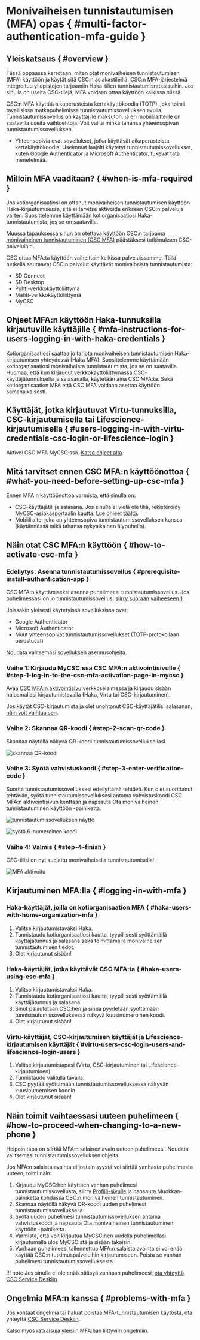 # Monivaiheisen tunnistautumisen (MFA) opas { #multi-factor-authentication-mfa-guide }

## Yleiskatsaus { #overview }

Tässä oppaassa kerrotaan, miten otat monivaiheisen tunnistautumisen (MFA) käyttöön ja käytät sitä CSC:n asiakastileillä. CSC:n MFA-järjestelmä integroituu yliopistojen tarjoamiin Haka-tilien tunnistautumisratkaisuihin. Jos sinulla on useita CSC-tilejä, MFA voidaan ottaa käyttöön kaikissa niissä.

CSC:n MFA käyttää aikaperusteista kertakäyttökoodia (TOTP), joka toimii tavallisissa matkapuhelimissa tunnistautumissovelluksen avulla. Tunnistautumissovellus on käyttäjille maksuton, ja eri mobiililaitteille on saatavilla useita vaihtoehtoja. Voit valita minkä tahansa yhteensopivan tunnistautumissovelluksen.

* Yhteensopivia ovat sovellukset, jotka käyttävät aikaperusteista kertakäyttökoodia. Useimmat laajalti käytetyt tunnistautumissovellukset, kuten Google Authenticator ja Microsoft Authenticator, tukevat tätä menetelmää.

## Milloin MFA vaaditaan? { #when-is-mfa-required }

Jos kotiorganisaatiosi on ottanut monivaiheisen tunnistautumisen käyttöön Haka-kirjautumisessa, sitä ei tarvitse aktivoida erikseen CSC:n palveluja varten. Suosittelemme käyttämään kotiorganisaatiosi Haka-tunnistautumista, jos se on saatavilla.

Muussa tapauksessa sinun on [otettava käyttöön CSC:n tarjoama monivaiheinen tunnistautuminen (CSC MFA)](#how-to-activate-csc-mfa) päästäksesi tutkimuksen CSC-palveluihin.

CSC ottaa MFA:ta käyttöön vaiheittain kaikissa palveluissamme. Tällä hetkellä seuraavat CSC:n palvelut käyttävät monivaiheista tunnistautumista:

* SD Connect  
* SD Desktop  
* Puhti-verkkokäyttöliittymä
* Mahti-verkkokäyttöliittymä
* MyCSC
  
## Ohjeet MFA:n käyttöön Haka-tunnuksilla kirjautuville käyttäjille { #mfa-instructions-for-users-logging-in-with-haka-credentials }

Kotiorganisaatiosi saattaa jo tarjota monivaiheisen tunnistautumisen Haka-kirjautumisen yhteydessä (Haka MFA). Suosittelemme käyttämään kotiorganisaatiosi monivaiheista tunnistautumista, jos se on saatavilla. Huomaa, että kun kirjaudut verkkokäyttöliittymässä CSC-käyttäjätunnuksella ja salasanalla, käytetään aina CSC MFA:ta. Sekä kotiorganisaation MFA että CSC MFA voidaan asettaa käyttöön samanaikaisesti.

## Käyttäjät, jotka kirjautuvat Virtu-tunnuksilla, CSC-kirjautumisella tai Lifescience-kirjautumisella { #users-logging-in-with-virtu-credentials-csc-login-or-lifescience-login }

Aktivoi CSC MFA MyCSC:ssä. [Katso ohjeet alta](#how-to-activate-csc-mfa).

## Mitä tarvitset ennen CSC MFA:n käyttöönottoa { #what-you-need-before-setting-up-csc-mfa }

Ennen MFA:n käyttöönottoa varmista, että sinulla on:

* CSC-käyttäjätili ja salasana. Jos sinulla ei vielä ole tiliä, rekisteröidy MyCSC-asiakasportaalin kautta. [Lue ohjeet täältä](how-to-create-new-user-account.md).
* Mobiililaite, joka on yhteensopiva tunnistautumissovelluksen kanssa (käytännössä mikä tahansa nykyaikainen älypuhelin).

## Näin otat CSC MFA:n käyttöön { #how-to-activate-csc-mfa }

### Edellytys: Asenna tunnistautumissovellus { #prerequisite-install-authentication-app }

CSC MFA:n käyttämiseksi asenna puhelimeesi tunnistautumissovellus. Jos puhelimessasi on jo tunnistautumissovellus, [siirry suoraan vaiheeseen 1](#step-1-log-in-to-the-csc-mfa-activation-page-in-mycsc).

Joissakin yleisesti käytetyissä sovelluksissa ovat:

* Google Authenticator  
* Microsoft Authenticator  
* Muut yhteensopivat tunnistautumissovellukset (TOTP-protokollaan perustuvat)

Noudata valitsemasi sovelluksen asennusohjeita.

### Vaihe 1: Kirjaudu MyCSC:ssä CSC MFA:n aktivointisivulle { #step-1-log-in-to-the-csc-mfa-activation-page-in-mycsc }

Avaa [CSC MFA:n aktivointisivu](https://my.csc.fi/mfa-activation-login) verkkoselaimessa ja kirjaudu sisään haluamallasi kirjautumistavalla (Haka, Virtu tai CSC-kirjautuminen).

Jos käytät CSC-kirjautumista ja olet unohtanut CSC-käyttäjätilisi salasanan, [näin voit vaihtaa sen](../accounts/how-to-change-password.md).

### Vaihe 2: Skannaa QR-koodi { #step-2-scan-qr-code }

Skannaa näytöllä näkyvä QR-koodi tunnistautumissovelluksellasi.

![skannaa QR-koodi](images/small/mfa-scan-qr-code.png 'Skannaa QR-koodi')

### Vaihe 3: Syötä vahvistuskoodi { #step-3-enter-verification-code }

Suorita tunnistautumissovelluksesi edellyttämä tehtävä. Kun olet suorittanut tehtävän, syötä tunnistautumissovelluksesi antama vahvistuskoodi CSC MFA:n aktivointisivun kenttään ja napsauta Ota monivaiheinen tunnistautuminen käyttöön -painiketta.

![tunnistautumissovelluksen näyttö](images/small/haka-one-time-code.jpeg 'Puhelimessasi näkyvä 6-numeroinen koodi')

![syötä 6-numeroinen koodi](images/small/mfa-enter-verification-code.png 'Syötä 6-numeroinen koodi')

### Vaihe 4: Valmis { #step-4-finish }

CSC-tilisi on nyt suojattu monivaiheisella tunnistautumisella!

![MFA aktivoitu](images/small/mfa-enabled.png 'Tilisi on nyt suojattu monivaiheisella tunnistautumisella')

## Kirjautuminen MFA:lla { #logging-in-with-mfa }

### Haka-käyttäjät, joilla on kotiorganisaation MFA { #haka-users-with-home-organization-mfa }

1. Valitse kirjautumistavaksi Haka.
2. Tunnistaudu kotiorganisaatiosi kautta, tyypillisesti syöttämällä käyttäjätunnus ja salasana sekä toimittamalla monivaiheisen tunnistautumisen tiedot.
3. Olet kirjautunut sisään!

### Haka-käyttäjät, jotka käyttävät CSC MFA:ta { #haka-users-using-csc-mfa }

1. Valitse kirjautumistavaksi Haka.
2. Tunnistaudu kotiorganisaatiosi kautta, tyypillisesti syöttämällä käyttäjätunnus ja salasana.
3. Sinut palautetaan CSC:hen ja sinua pyydetään syöttämään tunnistautumissovelluksessa näkyvä kuusinumeroinen koodi.
4. Olet kirjautunut sisään!

### Virtu-käyttäjät, CSC-kirjautumisen käyttäjät ja Lifescience-kirjautumisen käyttäjät { #virtu-users-csc-login-users-and-lifescience-login-users }

1. Valitse kirjautumistapasi (Virtu, CSC-kirjautuminen tai Lifescience-kirjautuminen).
2. Tunnistaudu valitulla tavalla.
3. CSC pyytää syöttämään tunnistautumissovelluksessa näkyvän kuusinumeroisen koodin.
4. Olet kirjautunut sisään!

## Näin toimit vaihtaessasi uuteen puhelimeen { #how-to-proceed-when-changing-to-a-new-phone }

Helpoin tapa on siirtää MFA:n salainen avain uuteen puhelimeesi. Noudata valitsemasi tunnistautumissovelluksen ohjeita.

Jos MFA:n salaista avainta ei jostain syystä voi siirtää vanhasta puhelimesta uuteen, toimi näin:

1. Kirjaudu MyCSC:hen käyttäen vanhan puhelimesi tunnistautumissovellusta, siirry [Profiili-sivulle](https://my.csc.fi/profile) ja napsauta Muokkaa-painiketta kohdassa CSC:n monivaiheinen tunnistautuminen.
2. Skannaa näytöllä näkyvä QR-koodi uuden puhelimesi tunnistautumissovelluksella.
3. Syötä uuden puhelimesi tunnistautumissovelluksen antama vahvistuskoodi ja napsauta Ota monivaiheinen tunnistautuminen käyttöön -painiketta.
4. Varmista, että voit kirjautua MyCSC:hen uudella puhelimellasi kirjautumalla ulos MyCSC:stä ja sisään takaisin.
5. Vanhaan puhelimeesi tallennettua MFA:n salaista avainta ei voi enää käyttää CSC:n tutkimuspalveluihin kirjautumiseen. Poista se vanhan puhelimesi tunnistautumissovelluksesta.

!!! note
    Jos sinulla ei ole enää pääsyä vanhaan puhelimeesi, [ota yhteyttä CSC Service Deskiin](../support/contact.md).

## Ongelmia MFA:n kanssa { #problems-with-mfa }

Jos kohtaat ongelmia tai haluat poistaa MFA-tunnistautumisen käytöstä, ota yhteyttä [CSC Service Deskiin](../support/contact.md).

Katso myös [ratkaisuja yleisiin MFA:han liittyviin ongelmiin](../support/faq/issues-with-mfa.md).